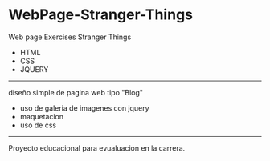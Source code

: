 # WebPage-Stranger-Things
Web page Exercises Stranger Things
- HTML
- CSS
- JQUERY
---------------------------------------------------------------------------------------------
diseño simple de pagina web tipo "Blog"
- uso de galeria de imagenes con jquery
- maquetacion
- uso de css
--------------------------------------------------------------------------------------------
Proyecto educacional para evualuacion en la carrera.
